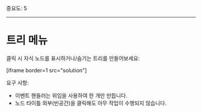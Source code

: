 중요도: 5

---

# 트리 메뉴

클릭 시 자식 노드를 표시하거나/숨기는 트리를 만들어보세요:

[iframe border=1 src="solution"]

요구 사항:

- 이벤트 핸들러는 위임을 사용하여 한 개만 만듭니다.
- 노드 타이틀 외부(빈공간)을 클릭해도 아무 작업이 수행되지 않습니다.
